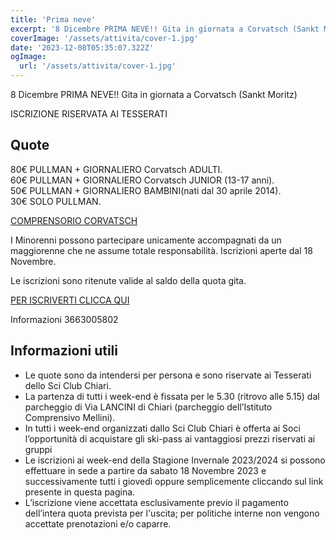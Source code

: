 ```yaml
---
title: 'Prima neve'
excerpt: '8 Dicembre PRIMA NEVE!! Gita in giornata a Corvatsch (Sankt Moritz) RISERVATA AI SOCI SCC.'
coverImage: '/assets/attivita/cover-1.jpg'
date: '2023-12-08T05:35:07.322Z'
ogImage:
  url: '/assets/attivita/cover-1.jpg'
---
```


8 Dicembre PRIMA NEVE!! Gita in giornata a Corvatsch (Sankt Moritz) 

ISCRIZIONE RISERVATA AI TESSERATI

## Quote

80€ PULLMAN + GIORNALIERO Corvatsch ADULTI.   
60€ PULLMAN + GIORNALIERO Corvatsch JUNIOR (13-17 anni).   
50€ PULLMAN + GIORNALIERO BAMBINI(nati dal 30 aprile 2014).   
30€ SOLO PULLMAN.   

[COMPRENSORIO CORVATSCH](https://www.corvatsch-diavolezza.ch)

I Minorenni possono partecipare unicamente accompagnati da un maggiorenne che ne assume totale
responsabilità. Iscrizioni aperte dal 18 Novembre.
 

Le iscrizioni sono ritenute valide al saldo della quota gita.

[PER ISCRIVERTI CLICCA QUI](https://www.wespoort.it/modulo-iscrizione-evento?society=32ad6a1a-5c52-4665-bf58-5623afdcfb98&event=7761b4e8-89f4-44af-b57d-97c6ced9c3e1)

Informazioni 3663005802

## Informazioni utili

- Le quote sono da intendersi per persona e sono riservate ai Tesserati dello Sci Club Chiari.  
- La partenza di tutti i week-end è fissata per le 5.30 (ritrovo alle 5.15) dal parcheggio di Via LANCINI di Chiari (parcheggio dell’Istituto Comprensivo Mellini).  
- In tutti i week-end organizzati dallo Sci Club Chiari è offerta ai Soci l’opportunità di acquistare gli ski-pass ai vantaggiosi prezzi riservati ai gruppi
- Le iscrizioni ai week-end della Stagione Invernale 2023/2024 si possono effettuare in sede a partire da sabato 18 Novembre 2023 e successivamente tutti i giovedì oppure semplicemente cliccando sul link presente in questa pagina. 
- L’iscrizione viene accettata esclusivamente previo il pagamento dell’intera quota prevista per l'uscita; per politiche interne non vengono accettate prenotazioni e/o caparre.

